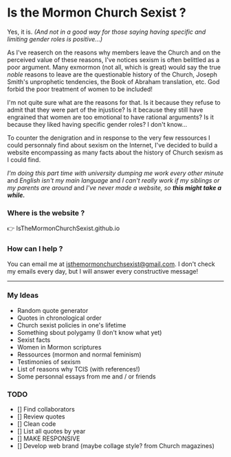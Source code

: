 Is the Mormon Church Sexist ?
=============================

Yes, it is. *(And not in a good way for those saying having specific and limiting gender roles is positive...)*

As I've reaserch on the reasons why members leave the Church and on the perceived value of these reasons, I've notices sexism is often belittled as a poor argument. Many exmormon (not all, which is great) would say the true *noble* reasons to leave are the questionable history of the Church, Joseph Smith's unprophetic tendencies, the Book of Abraham translation, etc. God forbid the poor treatment of women to be included! 

I'm not quite sure what are the reasons for that. Is it because they refuse to admit that they were part of the injustice? Is it because they still have engrained that women are too emotional to have rational arguments? Is it because they liked having specific gender roles? I don't  know...

To counter the denigration and in response to the very few ressources I could personnaly find about sexism on the Internet, I've decided to build a website encompassing as many facts about the history of Church sexism as I could find.

_I'm doing this part time with university dumping me work every other minute_ and _English isn't my main language_ and _I can't really work if my siblings or my parents are around_ and _I've never made a website, so **this might take a while.**_

### Where is the website ?
👉 IsTheMormonChurchSexist.github.io

### How can I help ?
You can email me at isthemormonchurchsexist@gmail.com. 
I don't check my emails every day, but I will answer every constructive message!

______

### My Ideas
- Random quote generator
- Quotes in chronological order
- Church sexist policies in one's lifetime
- Something sbout polygamy (I don't know what yet)
- Sexist facts
- Women in Mormon scriptures
- Ressources (mormon and normal feminism)
- Testimonies of sexism
- List of reasons why TCIS (with references!)
- Some personnal essays from me and / or friends

### TODO
- [] Find collaborators
- [] Review quotes
- [] Clean code
- [] List all quotes by year
- [] MAKE RESPONSIVE
- [] Develop web brand (maybe collage style? from Church magazines)